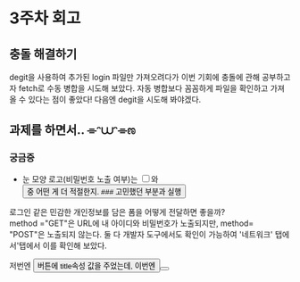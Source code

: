 # 3주차 회고


## 충돌 해결하기

degit을 사용하여 추가된 login 파일만 가져오려다가 이번 기회에 충돌에 관해 공부하고자 fetch로 수동 병합을 시도해 보았다. 자동 병합보다 꼼꼼하게 파일을 확인하고 가져올 수 있다는 점이 좋았다! 다음엔 degit을 시도해 봐야겠다.   


## 과제를 하면서.. ⌯ᵔ⩊ᵔ⌯ಣ

### 궁금증

- 눈 모양 로고(비밀번호 노출 여부)는 <input type="checkbox">와<button> 중 어떤 게 더 적절한지.  ### 고민했던 부분과 실행  

로그인 같은 민감한 개인정보를 담은 폼을 어떻게 전달하면 좋을까?  
method ="GET"은 URL에 내 아이디와 비밀번호가 노출되지만, method= "POST"은 노출되지 않는다. 둘 다 개발자 도구에서도 확인이 가능하여 '네트워크' 탭에서'탭에서 이를 확인해 보았다.  

저번엔 <button title="">버튼에 title속성 값을 주었는데, 이번엔 <button> <title>로 정보값을 넣어보았다.  
터치스크린의 경우엔 마우스 오버의 기능을 사용할 수 없고 키보드 만으로 웹페이지를 이용하는 사람들을 고려하여 title을 전역 속성에서 사용하지 않는 게 좋을 것 같다.  

로그인 페이지로 유입된 사람들의 목적은 로그인 or 회원가입 크게 둘로 나뉜다고 생각했으므로, 바로 로그인을 할 수 있는 환경을 만들고자 autofocus 속성을 사용하였다.  

로고를 삽입할 때 <svg> 직접 삽입, <img>로 불러오기, 배경 이미지로 삽입 중 어떤 게 가장 좋을지 고민하였다.   
반응형 디자인이지만 로고는 동일한 크기를 유지하고 있으므로 img로 링크 안에 넣는 방식을 택했다. 배경 이미지로 불러오는 경우엔, 스크린 리더가 읽지 않아도 되는 정보를 담은 이미지만 가져와야 좋을 듯싶다.  

아이디(이메일)이라고 하니, 아이디는 이메일만 된다는건지 아이디와 이메일 모두 된다는 건지 명확하게 이해하기 어려워서 이 부분은 아이디 또는 이메일로 수정하였다.  

폼즈프리를 깔고 어떻게 폼 형식이 도착하는지 확인하려고 회원가입을 했다. 그러나 첫 시도 후 바로 로그인이 막혀버렸다.    
Form has been blocked due to suspected fraudulent activity..  

IP 보안 관련 내용을 보여주기 위해 a 태그, popover, dialog중에 고민하였다. 이번엔 html과 CSS 구성으로만 만들고 싶었고, 굳이 새 탭으로 이동하지 않아도 해당 페이지에서 팝업창처럼 뜨는 형식인 popover를 선택해 보았다.팝업의 내용은 라디오 버튼이 있는 폼 형식이어도 괜찮을까..  

### 시도하였지만 마무리하지 못한…. 진행 상태(─‿─)

- css 스타일링
- 폼 유효성 검사를 실현하기 위해 html의 pattern 속성과 css의 :valid, :invalide 를 시도하였으나..  
- 입력 서식이 공란일 땐 x(초기화)버튼이 보이지 않고, 텍스트 입력 시 보이는 방법  
- ip 보안과 같이 중요한 정보를 담고 있는 경우엔 <strong>으로 사용하여 스크린 리더가 강하게 읽을 필요성이 있는가.  
- 대문자 설정이 켜진 줄 모르고 계속 로그인 시도를 하는 때를 대비해 애초에 대문자 설정을 막는 방법이 맞을지..(보이스 오버로 실험했을 땐 대문자와 소문자를 말할 때 목소리가 다르다.)  


## 이번주 수업 후기
3주차는 굉장히 알차고 좋은 정보로 응축된(?) 수업이었다. 가장 재밌었던 부분은 @media, custom properties, aspectio-ration, clamp..  
그리고 하나둘 즐겨찾기에 쌓여가는 유용한 사이트들!!  
